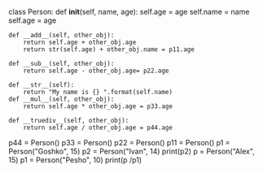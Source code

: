 class Person:
    def __init__(self, name, age):
        self.age = age
        self.name = name
        self.age = age

    def __add__(self, other_obj):
        return self.age + other_obj.age
        return str(self.age) + other_obj.name = p11.age

    def __sub__(self, other_obj):
        return self.age - other_obj.age= p22.age

    def __str__(self):
        return "My name is {} ".format(self.name)
    def __mul__(self, other_obj):
        return self.age * other_obj.age = p33.age

    def __truediv__(self, other_obj):
        return self.age / other_obj.age = p44.age

p44 = Person()
p33 = Person()
p22 = Person()
p11 = Person()
p1 = Person("Goshko", 15)
p2 = Person("Ivan", 14)
print(p2)
p = Person("Alex", 15)
p1 = Person("Pesho", 10)
print(p /p1) 

